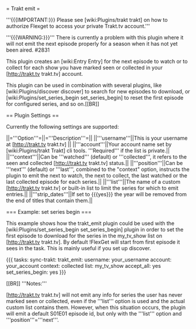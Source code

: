 = Trakt emit =

'''{{{IMPORTANT:}}} Please see [wiki:Plugins/trakt trakt] on how to authorize Flexget to access your private Trakt.tv account.'''

'''{{{WARNING:}}}''' There is currently a problem with this plugin where it will not emit the next episode properly for a season when it has not yet been aired. #2831

This plugin creates an [wiki:Entry Entry] for the next episode to watch or to collect for each show you have marked seen or collected in your [http://trakt.tv trakt.tv] account.

This plugin can be used in combination with several plugins, like [wiki:Plugins/discover discover] to search for new episodes to download, or [wiki:Plugins/set_series_begin set_series_begin] to reset the first episode for configured series, and so on.[[BR]]

== Plugin Settings ==

Currently the following settings are supported:


||='''Option'''=||='''Description'''=||
||'''username'''||This is your username at [http://trakt.tv trakt.tv] ||
||'''account'''||Your account name set by [wiki:Plugins/trakt Trakt] cli tools. '''Required''' if the list is private.||
||'''context'''||Can be '''watched''' (default) or '''collected''', it refers to the seen and collected [http://trakt.tv trakt.tv] status.||
||'''position'''||Can be '''next''' (default) or '''last''', combined to the "context" option, instructs the plugin to emit the next to watch, the next to collect, the last watched or the last collected episode for each series.||
||'''list'''||The name of a custom [http://trakt.tv trakt.tv] or built-in list to limit the series for which to emit entries.||
||'''strip_dates'''||If set to {{{yes}}} the year will be removed from the end of titles that contain them.||


=== Example: set series begin ===

This example shows how the trakt_emit plugin could be used with the [wiki:Plugins/set_series_begin set_series_begin] plugin in order to set the first episode to download for the series in the my_tv_show list on [http://trakt.tv trakt.tv]. By default !FlexGet will start from first episode it sees in the task. This is mainly useful if you set up discover.

{{{
tasks:
  sync-trakt:
    trakt_emit:
      username: your_username
      account: your_account
      context: collected
      list: my_tv_show
    accept_all: yes
    set_series_begin: yes
}}}

[[BR]]
'''Notes:'''

[http://trakt.tv trakt.tv] will not emit any info for series the user has never marked seen or collected, even if the '''list''' option is used and the actual custom list contains them. However, when this situation occurs, the plugin will emit a default S01E01 episode id, but only with the '''list''' option and '''position'''='''next'''.